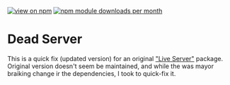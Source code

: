 [![view on npm](http://img.shields.io/npm/v/dead-server.svg)](https://www.npmjs.org/package/dead-server)
[![npm module downloads per month](http://img.shields.io/npm/dm/dead-server.svg)](https://www.npmjs.org/package/dead-server)

# Dead Server

This is a quick fix (updated version) for an original ["Live Server"](https://www.npmjs.com/package/live-server) package. Original version doesn't seem be maintained, and while the was mayor braiking change ir the dependencies, I took to quick-fix it.
